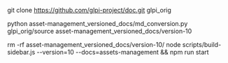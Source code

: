 

git clone https://github.com/glpi-project/doc.git glpi_orig

python asset-management_versioned_docs/md_conversion.py glpi_orig/source asset-management_versioned_docs/version-10

rm -rf asset-management_versioned_docs/version-10/
node scripts/build-sidebar.js  --version=10 --docs=assets-management && npm run start